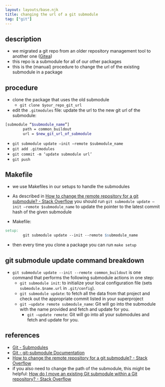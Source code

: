 ```yaml
---
layout: layouts/base.njk
title: changing the url of a git submodule
tag: ["git"]
---
```


## description

- we migrated a git repo from an older repository management tool to another one ([Gitea](https://gitea.io/))
- this repo is a submodule for all of our other packages
- this is the (manual) procedure to change the url of the existing submodule in a package

## procedure

- clone the package that uses the old submodule
  - `git clone $your_repo_git_url`
- edit the `.gitmodules` file: update the url to the new git url of the submodule:

```bash
[submodule “$submodule_name”]
        path = common_buildout
        url = $new_git_url_of_submodule
```

- `git submodule update —init —remote $submodule_name`
- `git add .gitmodules`
- `git commit -m ‘update submodule url’`
- `git push`

## Makefile

- we use Makefiles in our setups to handle the submodules
- As described in [How to change the remote repository for a git submodule? - Stack Overflow](https://stackoverflow.com/questions/913701/how-to-change-the-remote-repository-for-a-git-submodule)
  you should run
  `git submodule update —init —remote $submodule_name`
  to update the pointer to the latest commit hash of the given submodule

- Makefile:

```makefile
setup:
        git submodule update --init --remote $submodule_name
```

- then every time you clone a package you can run `make setup`

## git submodule update command breakdown

- `git submodule update --init --remote common_buildout` is one command that performs the following submodule actions in one step:
  - `git submodule init`: to initialize your local configuration file (sets `submodule.$name.url` in `.git/config`).
  - `git submodule update`: to fetch all the data from that project and check out the appropriate commit listed in your superproject
  - `git —update remote submodule_name`: Git will go into the submodule with the name provided and fetch and update for you.
    - `git —update remote`: Git will go into all your submodules and fetch and update for you.

## references

- [Git - Submodules](https://git-scm.com/book/en/v2/Git-Tools-Submodules)
- [Git - git-submodule Documentation](https://git-scm.com/docs/git-submodule)
- [How to change the remote repository for a git submodule? - Stack Overflow](https://stackoverflow.com/questions/913701/how-to-change-the-remote-repository-for-a-git-submodule)
- if you also need to change the path of the submodule, this might be helpful: [How do I move an existing Git submodule within a Git repository? - Stack Overflow](https://stackoverflow.com/questions/4604486/how-do-i-move-an-existing-git-submodule-within-a-git-repository)
